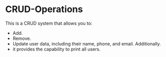 # CRUD-Operations


 This is a CRUD system that allows you to:
 
* Add.
* Remove.
* Update user data, including their name, phone, and email. Additionally.
*  it provides the capability to print all users.
